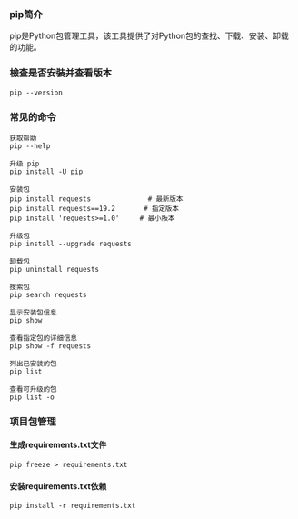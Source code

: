 ### pip简介

pip是Python包管理工具，该工具提供了对Python包的查找、下载、安装、卸载的功能。

### 檢查是否安裝并查看版本
~~~
pip --version
~~~

### 常见的命令
~~~
获取帮助
pip --help

升级 pip
pip install -U pip

安装包
pip install requests              # 最新版本
pip install requests==19.2       # 指定版本
pip install 'requests>=1.0'     # 最小版本

升级包
pip install --upgrade requests

卸载包
pip uninstall requests

搜索包
pip search requests

显示安装包信息
pip show 

查看指定包的详细信息
pip show -f requests

列出已安装的包
pip list

查看可升级的包
pip list -o
~~~

### 项目包管理
#### 生成requirements.txt文件
~~~
pip freeze > requirements.txt
~~~
#### 安装requirements.txt依赖
~~~
pip install -r requirements.txt
~~~
